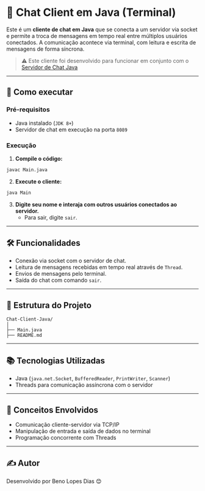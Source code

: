# 💬 Chat Client em Java (Terminal)

Este é um **cliente de chat em Java** que se conecta a um servidor via socket e permite a troca de mensagens em tempo real entre múltiplos usuários conectados. A comunicação acontece via terminal, com leitura e escrita de mensagens de forma síncrona.

> ⚠️ Este cliente foi desenvolvido para funcionar em conjunto com o [Servidor de Chat Java](https://github.com/beno1234/SocketService)

---

## 🚀 Como executar

### Pré-requisitos

- Java instalado (`JDK 8+`)
- Servidor de chat em execução na porta `8089`

### Execução

1. **Compile o código:**

```bash
javac Main.java
```

2. **Execute o cliente:**

```bash
java Main
```

3. **Digite seu nome e interaja com outros usuários conectados ao servidor.**
   - Para sair, digite `sair`.

---

## 🛠️ Funcionalidades

- Conexão via socket com o servidor de chat.
- Leitura de mensagens recebidas em tempo real através de `Thread`.
- Envios de mensagens pelo terminal.
- Saída do chat com comando `sair`.

---

## 📁 Estrutura do Projeto

```
Chat-Client-Java/
│
├── Main.java
├── README.md
```

---

## 📚 Tecnologias Utilizadas

- Java (`java.net.Socket`, `BufferedReader`, `PrintWriter`, `Scanner`)
- Threads para comunicação assíncrona com o servidor

---

## 🧠 Conceitos Envolvidos

- Comunicação cliente-servidor via TCP/IP
- Manipulação de entrada e saída de dados no terminal
- Programação concorrente com Threads

---

## ✍️ Autor

Desenvolvido por Beno Lopes Dias 😊
